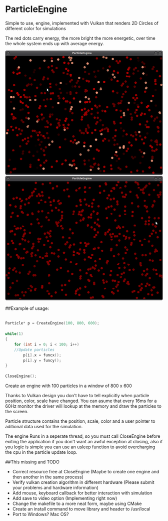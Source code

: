 # ParticleEngine
Simple to use, engine, implemented with Vulkan that renders 2D Circles of different color for simulations

The red dots carry energy, the more bright the more energetic, over time the whole
system ends up with average energy.

![Example of usage screenshot](ExampleThermodynamics.png?raw=true "Thermodynamics Example")
![Example of usage screenshot](ExampleThermodynamics2.png?raw=true "Thermodynamics Example Final Stage")

##Example of usage:

```C

Particle* p = CreateEngine(100, 800, 600);

while(1)
{
    for (int i = 0; i < 100; i++)
    //Update particles
        p[i].x = funcx();
        p[i].y = funcy();
}

CloseEngine();


```

Create an engine with 100 particles in a window of 800 x 600

Thanks to Vulkan design you don't have to tell explicitly when particle position, color, scale have changed.
You can asume that every 16ms for a 60Hz monitor the driver will lookup at the memory and draw the particles
to the screen.

Particle structure contains the position, scale, color and a user pointer to aditional data used for the simulation.

The engine Runs in a seperate thread, so you must call CloseEngine before exiting the application if you don't
want an awful exception at closing, also if you logic is simple you can use an usleep function to avoid overcharging
the cpu in the particle update loop.


##This missing and TODO

* Correct resource free at CloseEngine (Maybe to create one engine and then another in the same process)
* Verify vulkan creation algorithm in different hardware (Please submit your problems and hardware information)
* Add mouse, keyboard callback for better interaction with simulation
* Add save to video option (Implementing right now)
* Change the makefile to a more neat form, maybe using CMake
* Create an install command to move library and header to /usr/local
* Port to Windows? Mac OS?


